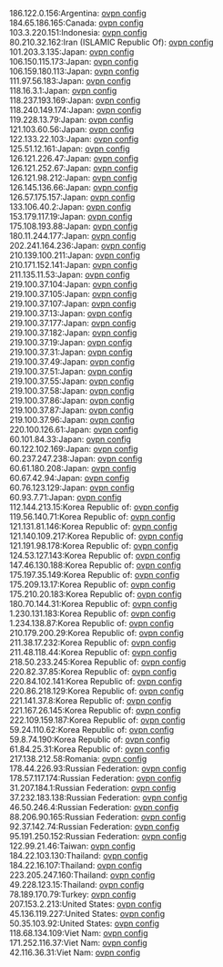 186.122.0.156:Argentina: [ovpn config](vpn/186_122_0_156.ovpn)  
184.65.186.165:Canada: [ovpn config](vpn/184_65_186_165.ovpn)  
103.3.220.151:Indonesia: [ovpn config](vpn/103_3_220_151.ovpn)  
80.210.32.162:Iran (ISLAMIC Republic Of): [ovpn config](vpn/80_210_32_162.ovpn)  
101.203.3.135:Japan: [ovpn config](vpn/101_203_3_135.ovpn)  
106.150.115.173:Japan: [ovpn config](vpn/106_150_115_173.ovpn)  
106.159.180.113:Japan: [ovpn config](vpn/106_159_180_113.ovpn)  
111.97.56.183:Japan: [ovpn config](vpn/111_97_56_183.ovpn)  
118.16.3.1:Japan: [ovpn config](vpn/118_16_3_1.ovpn)  
118.237.193.169:Japan: [ovpn config](vpn/118_237_193_169.ovpn)  
118.240.149.174:Japan: [ovpn config](vpn/118_240_149_174.ovpn)  
119.228.13.79:Japan: [ovpn config](vpn/119_228_13_79.ovpn)  
121.103.60.56:Japan: [ovpn config](vpn/121_103_60_56.ovpn)  
122.133.22.103:Japan: [ovpn config](vpn/122_133_22_103.ovpn)  
125.51.12.161:Japan: [ovpn config](vpn/125_51_12_161.ovpn)  
126.121.226.47:Japan: [ovpn config](vpn/126_121_226_47.ovpn)  
126.121.252.67:Japan: [ovpn config](vpn/126_121_252_67.ovpn)  
126.121.98.212:Japan: [ovpn config](vpn/126_121_98_212.ovpn)  
126.145.136.66:Japan: [ovpn config](vpn/126_145_136_66.ovpn)  
126.57.175.157:Japan: [ovpn config](vpn/126_57_175_157.ovpn)  
133.106.40.2:Japan: [ovpn config](vpn/133_106_40_2.ovpn)  
153.179.117.19:Japan: [ovpn config](vpn/153_179_117_19.ovpn)  
175.108.193.88:Japan: [ovpn config](vpn/175_108_193_88.ovpn)  
180.11.244.177:Japan: [ovpn config](vpn/180_11_244_177.ovpn)  
202.241.164.236:Japan: [ovpn config](vpn/202_241_164_236.ovpn)  
210.139.100.211:Japan: [ovpn config](vpn/210_139_100_211.ovpn)  
210.171.152.141:Japan: [ovpn config](vpn/210_171_152_141.ovpn)  
211.135.11.53:Japan: [ovpn config](vpn/211_135_11_53.ovpn)  
219.100.37.104:Japan: [ovpn config](vpn/219_100_37_104.ovpn)  
219.100.37.105:Japan: [ovpn config](vpn/219_100_37_105.ovpn)  
219.100.37.107:Japan: [ovpn config](vpn/219_100_37_107.ovpn)  
219.100.37.13:Japan: [ovpn config](vpn/219_100_37_13.ovpn)  
219.100.37.177:Japan: [ovpn config](vpn/219_100_37_177.ovpn)  
219.100.37.182:Japan: [ovpn config](vpn/219_100_37_182.ovpn)  
219.100.37.19:Japan: [ovpn config](vpn/219_100_37_19.ovpn)  
219.100.37.31:Japan: [ovpn config](vpn/219_100_37_31.ovpn)  
219.100.37.49:Japan: [ovpn config](vpn/219_100_37_49.ovpn)  
219.100.37.51:Japan: [ovpn config](vpn/219_100_37_51.ovpn)  
219.100.37.55:Japan: [ovpn config](vpn/219_100_37_55.ovpn)  
219.100.37.58:Japan: [ovpn config](vpn/219_100_37_58.ovpn)  
219.100.37.86:Japan: [ovpn config](vpn/219_100_37_86.ovpn)  
219.100.37.87:Japan: [ovpn config](vpn/219_100_37_87.ovpn)  
219.100.37.96:Japan: [ovpn config](vpn/219_100_37_96.ovpn)  
220.100.126.61:Japan: [ovpn config](vpn/220_100_126_61.ovpn)  
60.101.84.33:Japan: [ovpn config](vpn/60_101_84_33.ovpn)  
60.122.102.169:Japan: [ovpn config](vpn/60_122_102_169.ovpn)  
60.237.247.238:Japan: [ovpn config](vpn/60_237_247_238.ovpn)  
60.61.180.208:Japan: [ovpn config](vpn/60_61_180_208.ovpn)  
60.67.42.94:Japan: [ovpn config](vpn/60_67_42_94.ovpn)  
60.76.123.129:Japan: [ovpn config](vpn/60_76_123_129.ovpn)  
60.93.7.71:Japan: [ovpn config](vpn/60_93_7_71.ovpn)  
112.144.213.15:Korea Republic of: [ovpn config](vpn/112_144_213_15.ovpn)  
119.56.140.71:Korea Republic of: [ovpn config](vpn/119_56_140_71.ovpn)  
121.131.81.146:Korea Republic of: [ovpn config](vpn/121_131_81_146.ovpn)  
121.140.109.217:Korea Republic of: [ovpn config](vpn/121_140_109_217.ovpn)  
121.191.98.178:Korea Republic of: [ovpn config](vpn/121_191_98_178.ovpn)  
124.53.127.143:Korea Republic of: [ovpn config](vpn/124_53_127_143.ovpn)  
147.46.130.188:Korea Republic of: [ovpn config](vpn/147_46_130_188.ovpn)  
175.197.35.149:Korea Republic of: [ovpn config](vpn/175_197_35_149.ovpn)  
175.209.13.17:Korea Republic of: [ovpn config](vpn/175_209_13_17.ovpn)  
175.210.20.183:Korea Republic of: [ovpn config](vpn/175_210_20_183.ovpn)  
180.70.144.31:Korea Republic of: [ovpn config](vpn/180_70_144_31.ovpn)  
1.230.131.183:Korea Republic of: [ovpn config](vpn/1_230_131_183.ovpn)  
1.234.138.87:Korea Republic of: [ovpn config](vpn/1_234_138_87.ovpn)  
210.179.200.29:Korea Republic of: [ovpn config](vpn/210_179_200_29.ovpn)  
211.38.17.232:Korea Republic of: [ovpn config](vpn/211_38_17_232.ovpn)  
211.48.118.44:Korea Republic of: [ovpn config](vpn/211_48_118_44.ovpn)  
218.50.233.245:Korea Republic of: [ovpn config](vpn/218_50_233_245.ovpn)  
220.82.37.85:Korea Republic of: [ovpn config](vpn/220_82_37_85.ovpn)  
220.84.102.141:Korea Republic of: [ovpn config](vpn/220_84_102_141.ovpn)  
220.86.218.129:Korea Republic of: [ovpn config](vpn/220_86_218_129.ovpn)  
221.141.37.8:Korea Republic of: [ovpn config](vpn/221_141_37_8.ovpn)  
221.167.26.145:Korea Republic of: [ovpn config](vpn/221_167_26_145.ovpn)  
222.109.159.187:Korea Republic of: [ovpn config](vpn/222_109_159_187.ovpn)  
59.24.110.62:Korea Republic of: [ovpn config](vpn/59_24_110_62.ovpn)  
59.8.74.190:Korea Republic of: [ovpn config](vpn/59_8_74_190.ovpn)  
61.84.25.31:Korea Republic of: [ovpn config](vpn/61_84_25_31.ovpn)  
217.138.212.58:Romania: [ovpn config](vpn/217_138_212_58.ovpn)  
178.44.226.93:Russian Federation: [ovpn config](vpn/178_44_226_93.ovpn)  
178.57.117.174:Russian Federation: [ovpn config](vpn/178_57_117_174.ovpn)  
31.207.184.1:Russian Federation: [ovpn config](vpn/31_207_184_1.ovpn)  
37.232.183.138:Russian Federation: [ovpn config](vpn/37_232_183_138.ovpn)  
46.50.246.4:Russian Federation: [ovpn config](vpn/46_50_246_4.ovpn)  
88.206.90.165:Russian Federation: [ovpn config](vpn/88_206_90_165.ovpn)  
92.37.142.74:Russian Federation: [ovpn config](vpn/92_37_142_74.ovpn)  
95.191.250.152:Russian Federation: [ovpn config](vpn/95_191_250_152.ovpn)  
122.99.21.46:Taiwan: [ovpn config](vpn/122_99_21_46.ovpn)  
184.22.103.130:Thailand: [ovpn config](vpn/184_22_103_130.ovpn)  
184.22.16.107:Thailand: [ovpn config](vpn/184_22_16_107.ovpn)  
223.205.247.160:Thailand: [ovpn config](vpn/223_205_247_160.ovpn)  
49.228.123.15:Thailand: [ovpn config](vpn/49_228_123_15.ovpn)  
78.189.170.79:Turkey: [ovpn config](vpn/78_189_170_79.ovpn)  
207.153.2.213:United States: [ovpn config](vpn/207_153_2_213.ovpn)  
45.136.119.227:United States: [ovpn config](vpn/45_136_119_227.ovpn)  
50.35.103.92:United States: [ovpn config](vpn/50_35_103_92.ovpn)  
118.68.134.109:Viet Nam: [ovpn config](vpn/118_68_134_109.ovpn)  
171.252.116.37:Viet Nam: [ovpn config](vpn/171_252_116_37.ovpn)  
42.116.36.31:Viet Nam: [ovpn config](vpn/42_116_36_31.ovpn)  
